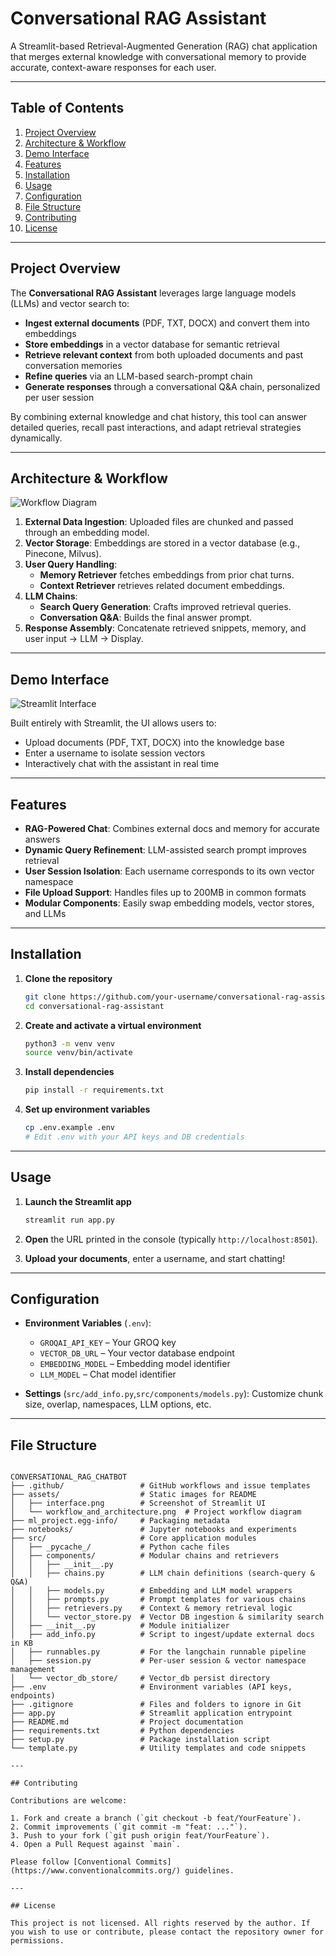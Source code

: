 # Conversational RAG Assistant



A Streamlit-based Retrieval-Augmented Generation (RAG) chat application that merges external knowledge with conversational memory to provide accurate, context-aware responses for each user.

---

## Table of Contents

1. [Project Overview](#project-overview)
2. [Architecture & Workflow](#architecture--workflow)
3. [Demo Interface](#demo-interface)
4. [Features](#features)
5. [Installation](#installation)
6. [Usage](#usage)
7. [Configuration](#configuration)
8. [File Structure](#file-structure)
9. [Contributing](#contributing)
10. [License](#license)

---

## Project Overview

The **Conversational RAG Assistant** leverages large language models (LLMs) and vector search to:

- **Ingest external documents** (PDF, TXT, DOCX) and convert them into embeddings
- **Store embeddings** in a vector database for semantic retrieval
- **Retrieve relevant context** from both uploaded documents and past conversation memories
- **Refine queries** via an LLM-based search-prompt chain
- **Generate responses** through a conversational Q&A chain, personalized per user session

By combining external knowledge and chat history, this tool can answer detailed queries, recall past interactions, and adapt retrieval strategies dynamically.

---

## Architecture & Workflow

![Workflow Diagram](./assets/workflow_and_architecture.png)

1. **External Data Ingestion**: Uploaded files are chunked and passed through an embedding model.
2. **Vector Storage**: Embeddings are stored in a vector database (e.g., Pinecone, Milvus).
3. **User Query Handling**:
   - **Memory Retriever** fetches embeddings from prior chat turns.
   - **Context Retriever** retrieves related document embeddings.
4. **LLM Chains**:
   - **Search Query Generation**: Crafts improved retrieval queries.
   - **Conversation Q&A**: Builds the final answer prompt.
5. **Response Assembly**: Concatenate retrieved snippets, memory, and user input → LLM → Display.

---

## Demo Interface

![Streamlit Interface](./assets/Interface.png)

Built entirely with Streamlit, the UI allows users to:

- Upload documents (PDF, TXT, DOCX) into the knowledge base
- Enter a username to isolate session vectors
- Interactively chat with the assistant in real time



---

## Features

- **RAG-Powered Chat**: Combines external docs and memory for accurate answers
- **Dynamic Query Refinement**: LLM-assisted search prompt improves retrieval
- **User Session Isolation**: Each username corresponds to its own vector namespace
- **File Upload Support**: Handles files up to 200MB in common formats
- **Modular Components**: Easily swap embedding models, vector stores, and LLMs

---

## Installation

1. **Clone the repository**

   ```bash
   git clone https://github.com/your-username/conversational-rag-assistant.git
   cd conversational-rag-assistant
   ```

2. **Create and activate a virtual environment**

   ```bash
   python3 -m venv venv
   source venv/bin/activate
   ```

3. **Install dependencies**

   ```bash
   pip install -r requirements.txt
   ```

4. **Set up environment variables**

   ```bash
   cp .env.example .env
   # Edit .env with your API keys and DB credentials
   ```

---

## Usage

1. **Launch the Streamlit app**

   ```bash
   streamlit run app.py
   ```

2. **Open** the URL printed in the console (typically `http://localhost:8501`).

3. **Upload your documents**, enter a username, and start chatting!

---

## Configuration

- **Environment Variables** (`.env`):

  - `GROQAI_API_KEY` – Your GROQ key
  - `VECTOR_DB_URL`  – Your vector database endpoint
  - `EMBEDDING_MODEL` – Embedding model identifier
  - `LLM_MODEL`      – Chat model identifier

- **Settings** (`src/add_info.py`,`src/components/models.py`): Customize chunk size, overlap, namespaces, LLM options, etc.

---

## File Structure

```

CONVERSATIONAL_RAG_CHATBOT
├── .github/                 # GitHub workflows and issue templates
├── assets/                  # Static images for README
│   ├── interface.png        # Screenshot of Streamlit UI
│   └── workflow_and_architecture.png  # Project workflow diagram
├── ml_project.egg-info/     # Packaging metadata
├── notebooks/               # Jupyter notebooks and experiments
├── src/                     # Core application modules
│   ├── _pycache_/           # Python cache files
│   ├── components/          # Modular chains and retrievers
│   │   ├── __init__.py
│   │   ├── chains.py        # LLM chain definitions (search‐query & Q&A)
│   │   ├── models.py        # Embedding and LLM model wrappers
│   │   ├── prompts.py       # Prompt templates for various chains
│   │   ├── retrievers.py    # Context & memory retrieval logic
│   │   └── vector_store.py  # Vector DB ingestion & similarity search
│   ├── __init__.py          # Module initializer
│   ├── add_info.py          # Script to ingest/update external docs in KB
│   ├── runnables.py         # For the langchain runnable pipeline
│   ├── session.py           # Per-user session & vector namespace management
│   └── vector_db_store/     # Vector_db persist directory
├── .env                     # Environment variables (API keys, endpoints)
├── .gitignore               # Files and folders to ignore in Git
├── app.py                   # Streamlit application entrypoint
├── README.md                # Project documentation
├── requirements.txt         # Python dependencies
├── setup.py                 # Package installation script
└── template.py              # Utility templates and code snippets

---

## Contributing

Contributions are welcome:

1. Fork and create a branch (`git checkout -b feat/YourFeature`).
2. Commit improvements (`git commit -m "feat: ..."`).
3. Push to your fork (`git push origin feat/YourFeature`).
4. Open a Pull Request against `main`.

Please follow [Conventional Commits](https://www.conventionalcommits.org/) guidelines.

---

## License

This project is not licensed. All rights reserved by the author. If you wish to use or contribute, please contact the repository owner for permissions.

```